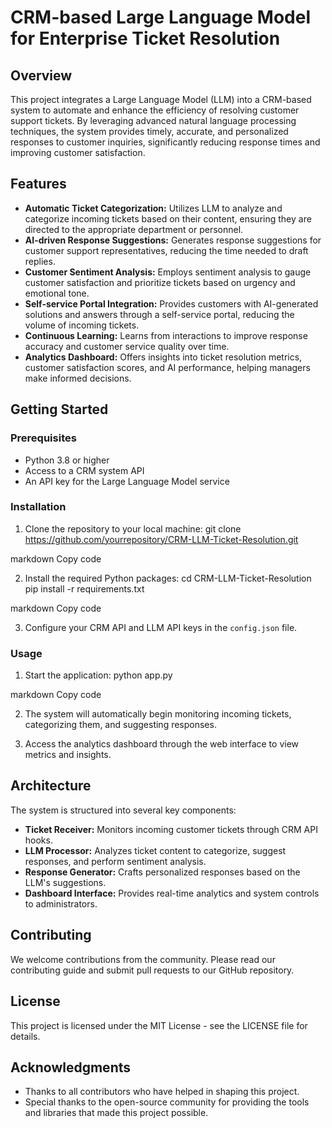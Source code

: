 # CRM-based Large Language Model for Enterprise Ticket Resolution

## Overview
This project integrates a Large Language Model (LLM) into a CRM-based system to automate and enhance the efficiency of resolving customer support tickets. By leveraging advanced natural language processing techniques, the system provides timely, accurate, and personalized responses to customer inquiries, significantly reducing response times and improving customer satisfaction.

## Features
- **Automatic Ticket Categorization:** Utilizes LLM to analyze and categorize incoming tickets based on their content, ensuring they are directed to the appropriate department or personnel.
- **AI-driven Response Suggestions:** Generates response suggestions for customer support representatives, reducing the time needed to draft replies.
- **Customer Sentiment Analysis:** Employs sentiment analysis to gauge customer satisfaction and prioritize tickets based on urgency and emotional tone.
- **Self-service Portal Integration:** Provides customers with AI-generated solutions and answers through a self-service portal, reducing the volume of incoming tickets.
- **Continuous Learning:** Learns from interactions to improve response accuracy and customer service quality over time.
- **Analytics Dashboard:** Offers insights into ticket resolution metrics, customer satisfaction scores, and AI performance, helping managers make informed decisions.

## Getting Started

### Prerequisites
- Python 3.8 or higher
- Access to a CRM system API
- An API key for the Large Language Model service

### Installation
1. Clone the repository to your local machine:
git clone https://github.com/yourrepository/CRM-LLM-Ticket-Resolution.git

markdown
Copy code

2. Install the required Python packages:
cd CRM-LLM-Ticket-Resolution
pip install -r requirements.txt

markdown
Copy code

3. Configure your CRM API and LLM API keys in the `config.json` file.

### Usage
1. Start the application:
python app.py

markdown
Copy code

2. The system will automatically begin monitoring incoming tickets, categorizing them, and suggesting responses.

3. Access the analytics dashboard through the web interface to view metrics and insights.

## Architecture
The system is structured into several key components:
- **Ticket Receiver:** Monitors incoming customer tickets through CRM API hooks.
- **LLM Processor:** Analyzes ticket content to categorize, suggest responses, and perform sentiment analysis.
- **Response Generator:** Crafts personalized responses based on the LLM's suggestions.
- **Dashboard Interface:** Provides real-time analytics and system controls to administrators.

## Contributing
We welcome contributions from the community. Please read our contributing guide and submit pull requests to our GitHub repository.

## License
This project is licensed under the MIT License - see the LICENSE file for details.

## Acknowledgments
- Thanks to all contributors who have helped in shaping this project.
- Special thanks to the open-source community for providing the tools and libraries that made this project possible.
